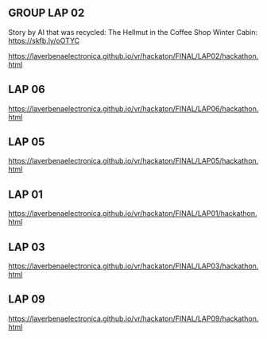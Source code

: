 ## GROUP LAP 02
Story by AI that was recycled: The Hellmut in the Coffee Shop
Winter Cabin: https://skfb.ly/oOTYC


https://laverbenaelectronica.github.io/vr/hackaton/FINAL/LAP02/hackathon.html

## LAP 06
https://laverbenaelectronica.github.io/vr/hackaton/FINAL/LAP06/hackathon.html

## LAP 05
https://laverbenaelectronica.github.io/vr/hackaton/FINAL/LAP05/hackathon.html

## LAP 01
https://laverbenaelectronica.github.io/vr/hackaton/FINAL/LAP01/hackathon.html

## LAP 03
https://laverbenaelectronica.github.io/vr/hackaton/FINAL/LAP03/hackathon.html

## LAP 09
https://laverbenaelectronica.github.io/vr/hackaton/FINAL/LAP09/hackathon.html
